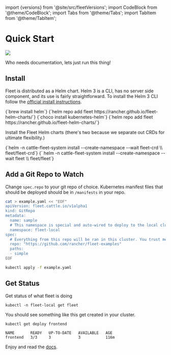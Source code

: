 import {versions} from '@site/src/fleetVersions';
import CodeBlock from '@theme/CodeBlock';
import Tabs from '@theme/Tabs';
import TabItem from '@theme/TabItem';

# Quick Start

![](/img/single-cluster.png)

Who needs documentation, lets just run this thing!

## Install

 Fleet is distributed as a Helm chart. Helm 3 is a CLI, has no server side component, and its use is
  fairly straightforward. To install the Helm 3 CLI follow the <a href="https://helm.sh/docs/intro/install">official install instructions</a>.

<Tabs>
  <TabItem value="linux" label="Linux/Mac" default>
    <CodeBlock language="bash">
    {`brew install helm`}
    {`helm repo add fleet https://rancher.github.io/fleet-helm-charts/`}
    </CodeBlock>
  </TabItem>
  <TabItem value="windows" label="Windows" default>
    <CodeBlock language="bash">
    {`choco install kubernetes-helm`}
    {`helm repo add fleet https://rancher.github.io/fleet-helm-charts/`}
    </CodeBlock>
  </TabItem>
</Tabs>

Install the Fleet Helm charts (there's two because we separate out CRDs for ultimate flexibility.)

<CodeBlock language="bash">
{`helm -n cattle-fleet-system install --create-namespace --wait fleet-crd \\
    fleet/fleet-crd`}
{`
helm -n cattle-fleet-system install --create-namespace --wait fleet \\
    fleet/fleet`}
</CodeBlock>

## Add a Git Repo to Watch

Change `spec.repo` to your git repo of choice.  Kubernetes manifest files that should
be deployed should be in `/manifests` in your repo.

```bash
cat > example.yaml << "EOF"
apiVersion: fleet.cattle.io/v1alpha1
kind: GitRepo
metadata:
  name: sample
  # This namespace is special and auto-wired to deploy to the local cluster
  namespace: fleet-local
spec:
  # Everything from this repo will be ran in this cluster. You trust me right?
  repo: "https://github.com/rancher/fleet-examples"
  paths:
  - simple
EOF

kubectl apply -f example.yaml
```

## Get Status

Get status of what fleet is doing

```shell
kubectl -n fleet-local get fleet
```

You should see something like this get created in your cluster.

```
kubectl get deploy frontend
```
```
NAME       READY   UP-TO-DATE   AVAILABLE   AGE
frontend   3/3     3            3           116m
```

Enjoy and read the [docs](https://rancher.github.io/fleet).
